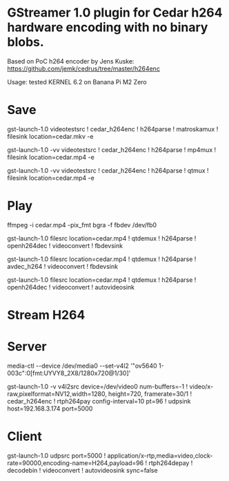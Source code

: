 # GStreamer 1.0 plugin for Cedar h264 hardware encoding with no binary blobs.

Based on PoC h264 encoder by Jens Kuske:
https://github.com/jemk/cedrus/tree/master/h264enc

Usage: tested KERNEL 6.2 on Banana Pi M2 Zero
# Save
gst-launch-1.0 videotestsrc ! cedar_h264enc ! h264parse ! matroskamux ! filesink location=cedar.mkv -e

gst-launch-1.0 -vv videotestsrc ! cedar_h264enc ! h264parse ! mp4mux ! filesink location=cedar.mp4 -e

gst-launch-1.0 -vv videotestsrc ! cedar_h264enc ! h264parse ! qtmux ! filesink location=cedar.mp4 -e

# Play
ffmpeg -i cedar.mp4 -pix_fmt bgra -f fbdev /dev/fb0

gst-launch-1.0 filesrc location=cedar.mp4 ! qtdemux ! h264parse ! openh264dec ! videoconvert ! fbdevsink

gst-launch-1.0 filesrc location=cedar.mp4 ! qtdemux ! h264parse ! avdec_h264 ! videoconvert ! fbdevsink

gst-launch-1.0 filesrc location=cedar.mp4 ! qtdemux ! h264parse ! openh264dec ! videoconvert ! autovideosink




# Stream H264
# Server
media-ctl --device /dev/media0 --set-v4l2 '"ov5640 1-003c":0[fmt:UYVY8_2X8/1280x720@1/30]'

gst-launch-1.0 -v v4l2src device=/dev/video0 num-buffers=-1 ! video/x-raw,pixelformat=NV12,width=1280, height=720, framerate=30/1 ! cedar_h264enc ! rtph264pay config-interval=10 pt=96 ! udpsink host=192.168.3.174 port=5000

# Client
gst-launch-1.0 udpsrc port=5000 ! application/x-rtp,media=video,clock-rate=90000,encoding-name=H264,payload=96 ! rtph264depay ! decodebin ! videoconvert ! autovideosink sync=false


 

